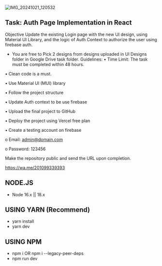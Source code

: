 ![IMG_20241021_120532](https://github.com/user-attachments/assets/a73cf549-2608-430b-b21d-c95e2c4c73f3)

## Task: Auth Page Implementation in React

Objective
Update the existing Login page with the new UI design, using Material UI Library, and the logic of Auth Context to authorize the user using firebase auth.
-	You are free to Pick 2 designs from designs uploaded in UI Designs folder in Google Drive task folder.
Guidelines:
•	Time Limit: The task must be completed within 48 hours.

•	Clean code is a must.

•	Use Material UI (MUI) library

•	Follow the project structure

•	Update Auth context to be use firebase

•	Upload the final project to GitHub

•	Deploy the project using Vercel free plan

•	Create a testing account on firebase 

o	Email: admin@domain.com

o	Password: 123456


Make the repository public and send the URL upon completion.

https://wa.me/201099339393

## NODE.JS

- Node 16.x || 18.x

## USING YARN (Recommend)

- yarn install
- yarn dev

## USING NPM

- npm i OR npm i --legacy-peer-deps
- npm run dev
